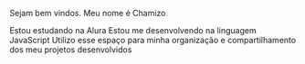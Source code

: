Sejam bem vindos.
Meu nome é Chamizo

Estou estudando na Alura
Estou me desenvolvendo na linguagem JavaScript
Utilizo esse espaço para minha organização e compartilhamento dos meu projetos desenvolvidos

